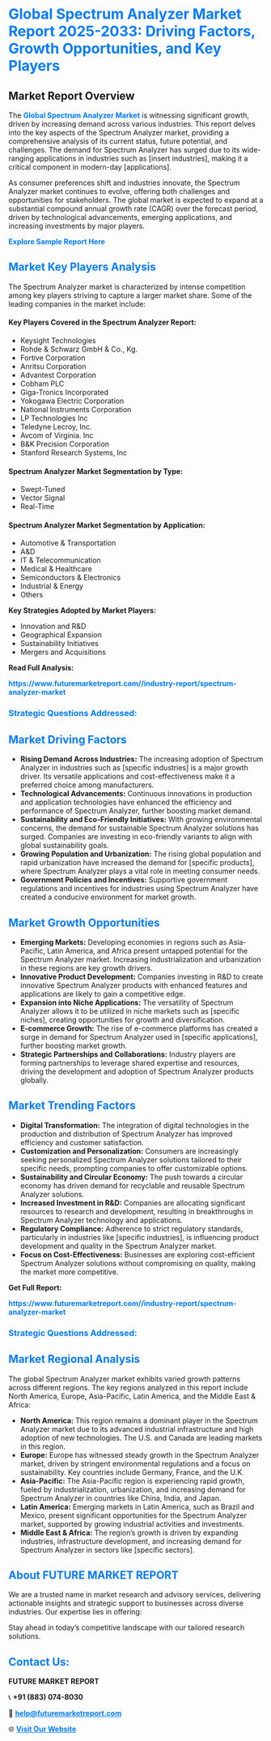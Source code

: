 <h1 style="color: #007BFF;">Global Spectrum Analyzer Market Report 2025-2033: Driving Factors, Growth Opportunities, and Key Players</h1>

<section id="overview">
<h2>Market Report Overview</h2>
<p>The <a href="https://www.futuremarketreport.com//industry-report/spectrum-analyzer-market" style="color: #007BFF; text-decoration: none;"><strong>Global Spectrum Analyzer Market</strong></a> is witnessing significant growth, driven by increasing demand across various industries. This report delves into the key aspects of the Spectrum Analyzer market, providing a comprehensive analysis of its current status, future potential, and challenges. The demand for Spectrum Analyzer has surged due to its wide-ranging applications in industries such as [insert industries], making it a critical component in modern-day [applications].</p>
<p>As consumer preferences shift and industries innovate, the Spectrum Analyzer market continues to evolve, offering both challenges and opportunities for stakeholders. The global market is expected to expand at a substantial compound annual growth rate (CAGR) over the forecast period, driven by technological advancements, emerging applications, and increasing investments by major players.</p>
</section>

<section id="overview">
<p><a href="https://www.futuremarketreport.com//request-sample/reportId=47384" style="color: #007BFF; text-decoration: none;"><strong>Explore Sample Report Here</strong></a></p>
</section>

<section id="key-players">
<h2 style="color: #007BFF;">Market Key Players Analysis</h2>
<p>The Spectrum Analyzer market is characterized by intense competition among key players striving to capture a larger market share. Some of the leading companies in the market include:</p>
<h4>Key Players Covered in the Spectrum Analyzer Report:</h4>
<ul><li>Keysight Technologies</li><li>Rohde &amp; Schwarz GmbH &amp; Co., Kg.</li><li>Fortive Corporation</li><li>Anritsu Corporation</li><li>Advantest Corporation</li><li>Cobham PLC</li><li>Giga-Tronics Incorporated</li><li>Yokogawa Electric Corporation</li><li>National Instruments Corporation</li><li>LP Technologies Inc</li><li>Teledyne Lecroy, Inc.</li><li>Avcom of Virginia. Inc</li><li>B&amp;K Precision Corporation</li><li>Stanford Research Systems, Inc</li></ul>
<h4>Spectrum Analyzer Market Segmentation by Type:</h4>
<ul><li>Swept-Tuned</li><li>Vector Signal</li><li>Real-Time</li></ul>

<h4>Spectrum Analyzer Market Segmentation by Application:</h4>
<ul><li>Automotive &amp; Transportation</li><li>A&amp;D</li><li>IT &amp; Telecommunication</li><li>Medical &amp; Healthcare</li><li>Semiconductors &amp; Electronics</li><li>Industrial &amp; Energy</li><li>Others</li></ul>
<p><strong>Key Strategies Adopted by Market Players:</strong></p>
<ul>
<li>Innovation and R&D</li>
<li>Geographical Expansion</li>
<li>Sustainability Initiatives</li>
<li>Mergers and Acquisitions</li>
</ul>
</section>

<section>
<p><strong>Read Full Analysis: </strong></p><a href="https://www.futuremarketreport.com//industry-report/spectrum-analyzer-market" style="color: #007BFF; text-decoration: none;"><strong>https://www.futuremarketreport.com//industry-report/spectrum-analyzer-market</strong></a>
<h3 style="color: #007BFF;">Strategic Questions Addressed:</h3>
</section>

<section id="driving-factors">
<h2 style="color: #007BFF;">Market Driving Factors</h2>
<ul>
<li><strong>Rising Demand Across Industries:</strong> The increasing adoption of Spectrum Analyzer in industries such as [specific industries] is a major growth driver. Its versatile applications and cost-effectiveness make it a preferred choice among manufacturers.</li>
<li><strong>Technological Advancements:</strong> Continuous innovations in production and application technologies have enhanced the efficiency and performance of Spectrum Analyzer, further boosting market demand.</li>
<li><strong>Sustainability and Eco-Friendly Initiatives:</strong> With growing environmental concerns, the demand for sustainable Spectrum Analyzer solutions has surged. Companies are investing in eco-friendly variants to align with global sustainability goals.</li>
<li><strong>Growing Population and Urbanization:</strong> The rising global population and rapid urbanization have increased the demand for [specific products], where Spectrum Analyzer plays a vital role in meeting consumer needs.</li>
<li><strong>Government Policies and Incentives:</strong> Supportive government regulations and incentives for industries using Spectrum Analyzer have created a conducive environment for market growth.</li>
</ul>
</section>

<section id="growth-opportunities">
<h2 style="color: #007BFF;">Market Growth Opportunities</h2>
<ul>
<li><strong>Emerging Markets:</strong> Developing economies in regions such as Asia-Pacific, Latin America, and Africa present untapped potential for the Spectrum Analyzer market. Increasing industrialization and urbanization in these regions are key growth drivers.</li>
<li><strong>Innovative Product Development:</strong> Companies investing in R&D to create innovative Spectrum Analyzer products with enhanced features and applications are likely to gain a competitive edge.</li>
<li><strong>Expansion into Niche Applications:</strong> The versatility of Spectrum Analyzer allows it to be utilized in niche markets such as [specific niches], creating opportunities for growth and diversification.</li>
<li><strong>E-commerce Growth:</strong> The rise of e-commerce platforms has created a surge in demand for Spectrum Analyzer used in [specific applications], further boosting market growth.</li>
<li><strong>Strategic Partnerships and Collaborations:</strong> Industry players are forming partnerships to leverage shared expertise and resources, driving the development and adoption of Spectrum Analyzer products globally.</li>
</ul>
</section>

<section id="trending-factors">
<h2 style="color: #007BFF;">Market Trending Factors</h2>
<ul>
<li><strong>Digital Transformation:</strong> The integration of digital technologies in the production and distribution of Spectrum Analyzer has improved efficiency and customer satisfaction.</li>
<li><strong>Customization and Personalization:</strong> Consumers are increasingly seeking personalized Spectrum Analyzer solutions tailored to their specific needs, prompting companies to offer customizable options.</li>
<li><strong>Sustainability and Circular Economy:</strong> The push towards a circular economy has driven demand for recyclable and reusable Spectrum Analyzer solutions.</li>
<li><strong>Increased Investment in R&D:</strong> Companies are allocating significant resources to research and development, resulting in breakthroughs in Spectrum Analyzer technology and applications.</li>
<li><strong>Regulatory Compliance:</strong> Adherence to strict regulatory standards, particularly in industries like [specific industries], is influencing product development and quality in the Spectrum Analyzer market.</li>
<li><strong>Focus on Cost-Effectiveness:</strong> Businesses are exploring cost-efficient Spectrum Analyzer solutions without compromising on quality, making the market more competitive.</li>
</ul>
</section>

<section>
<p><strong>Get Full Report: </strong></p><a href="https://www.futuremarketreport.com//industry-report/spectrum-analyzer-market" style="color: #007BFF; text-decoration: none;"><strong>https://www.futuremarketreport.com//industry-report/spectrum-analyzer-market</strong></a>
<h3 style="color: #007BFF;">Strategic Questions Addressed:</h3>
</section>


<section id="regional-analysis">
<h2 style="color: #007BFF;">Market Regional Analysis</h2>
<p>The global Spectrum Analyzer market exhibits varied growth patterns across different regions. The key regions analyzed in this report include North America, Europe, Asia-Pacific, Latin America, and the Middle East & Africa:</p>
<ul>
<li><strong>North America:</strong> This region remains a dominant player in the Spectrum Analyzer market due to its advanced industrial infrastructure and high adoption of new technologies. The U.S. and Canada are leading markets in this region.</li>
<li><strong>Europe:</strong> Europe has witnessed steady growth in the Spectrum Analyzer market, driven by stringent environmental regulations and a focus on sustainability. Key countries include Germany, France, and the U.K.</li>
<li><strong>Asia-Pacific:</strong> The Asia-Pacific region is experiencing rapid growth, fueled by industrialization, urbanization, and increasing demand for Spectrum Analyzer in countries like China, India, and Japan.</li>
<li><strong>Latin America:</strong> Emerging markets in Latin America, such as Brazil and Mexico, present significant opportunities for the Spectrum Analyzer market, supported by growing industrial activities and investments.</li>
<li><strong>Middle East & Africa:</strong> The region’s growth is driven by expanding industries, infrastructure development, and increasing demand for Spectrum Analyzer in sectors like [specific sectors].</li>
</ul>
</section>

<footer>
<h2 style="color: #007BFF;">About FUTURE MARKET REPORT</h2>
<p>We are a trusted name in market research and advisory services, delivering actionable insights and strategic support to businesses across diverse industries. Our expertise lies in offering:</p>

<p>Stay ahead in today’s competitive landscape with our tailored research solutions.</p>

<h2 style="color: #007BFF;">Contact Us:</h2>
<p><strong>FUTURE MARKET REPORT</strong></p>
<p>📞 <strong>+91 (883) 074-8030</strong></p>
<p>📧 <strong><a href="mailto:help@futuremarketreport.com" style="color: #007BFF;">help@futuremarketreport.com</a></strong></p>
<p>🌐 <strong><a href="https://www.futuremarketreport.com/" style="color: #007BFF;">Visit Our Website</a></strong></p>
</footer>